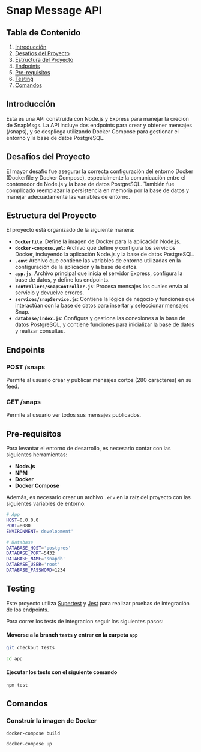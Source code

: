 # Snap Message API

## Tabla de Contenido

1. [Introducción](#introducción)
2. [Desafíos del Proyecto](#desafíos-del-proyecto)
3. [Estructura del Proyecto](#estructura-del-proyecto)
4. [Endpoints](#endpoints)
5. [Pre-requisitos](#pre-requisitos)
6. [Testing](#testing)
7. [Comandos](#comandos)

## Introducción

Esta es una API construida con Node.js y Express para manejar la crecion de SnapMsgs. La API incluye dos endpoints para crear y obtener mensajes (/snaps), y se despliega utilizando Docker Compose para gestionar el entorno y la base de datos PostgreSQL.

## Desafíos del Proyecto

El mayor desafío fue asegurar la correcta configuración del entorno Docker (Dockerfile y Docker Compose), especialmente la comunicación entre el contenedor de Node.js y la base de datos PostgreSQL. También fue complicado reemplazar la persistencia en memoria por la base de datos y manejar adecuadamente las variables de entorno.

## Estructura del Proyecto

El proyecto está organizado de la siguiente manera:

- **`Dockerfile`**: Define la imagen de Docker para la aplicación Node.js.
- **`docker-compose.yml`**: Archivo que define y configura los servicios Docker, incluyendo la aplicación Node.js y la base de datos PostgreSQL.
- **`.env`**: Archivo que contiene las variables de entorno utilizadas en la configuración de la aplicación y la base de datos.
- **`app.js`**: Archivo principal que inicia el servidor Express, configura la base de datos, y define los endpoints.
- **`controllers/snapController.js`**: Procesa mensajes los cuales envia al servicio y devuelve errores.
- **`services/snapService.js`**: Contiene la lógica de negocio y funciones que interactúan con la base de datos para insertar y seleccionar mensajes Snap.
- **`database/index.js`**: Configura y gestiona las conexiones a la base de datos PostgreSQL, y contiene funciones para inicializar la base de datos y realizar consultas.

## Endpoints

### POST /snaps

Permite al usuario crear y publicar mensajes cortos (280 caracteres) en su feed.

### GET /snaps

Permite al usuario ver todos sus mensajes publicados.

## Pre-requisitos

Para levantar el entorno de desarrollo, es necesario contar con las siguientes herramientas:

- **Node.js**
- **NPM**
- **Docker**
- **Docker Compose**

Además, es necesario crear un archivo `.env` en la raíz del proyecto con las siguientes variables de entorno:

```bash
# App
HOST=0.0.0.0
PORT=8080
ENVIRONMENT='development'

# Database
DATABASE_HOST='postgres'
DATABASE_PORT=5432
DATABASE_NAME='snapdb'
DATABASE_USER='root'
DATABASE_PASSWORD=1234
```

## Testing

Este proyecto utiliza [Supertest](https://github.com/visionmedia/supertest) y [Jest](https://jestjs.io/) para realizar pruebas de integración de los endpoints.

Para correr los tests de integracion seguir los siguientes pasos:

#### Moverse a la branch `tests` y entrar en la carpeta `app`

```bash
git checkout tests

cd app
```

#### Ejecutar los tests con el siguiente comando

```bash
npm test
```

## Comandos

### Construir la imagen de Docker

```bash
docker-compose build

docker-compose up
```
